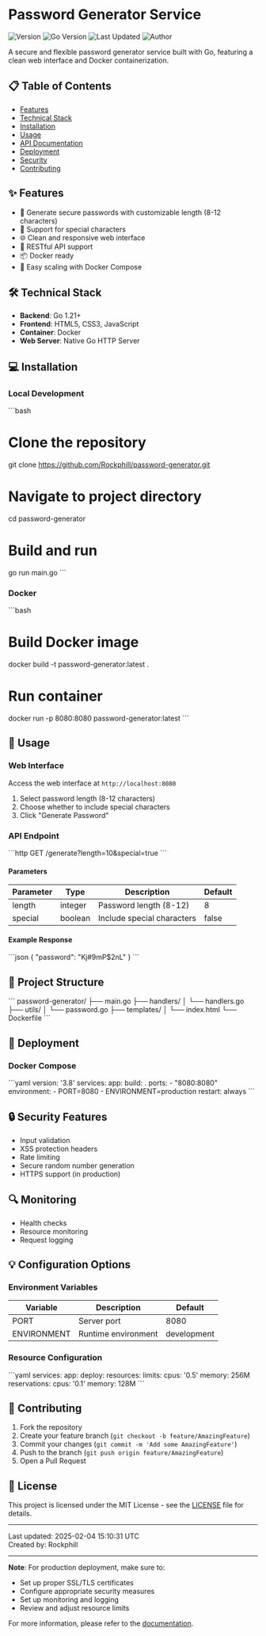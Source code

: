 # Password Generator Service
![Version](https://img.shields.io/badge/version-1.0.0-blue)
![Go Version](https://img.shields.io/badge/Go-1.23+-00ADD8?logo=go)
![Last Updated](https://img.shields.io/badge/last%20updated-2025--02--04-brightgreen)
![Author](https://img.shields.io/badge/author-Rockphill-orange)

A secure and flexible password generator service built with Go, featuring a clean web interface and Docker containerization.

## 📋 Table of Contents
- [Features](#features)
- [Technical Stack](#technical-stack)
- [Installation](#installation)
- [Usage](#usage)
- [API Documentation](#api-documentation)
- [Deployment](#deployment)
- [Security](#security)
- [Contributing](#contributing)

## ✨ Features
- 🔐 Generate secure passwords with customizable length (8-12 characters)
- 🔡 Support for special characters
- 🌐 Clean and responsive web interface
- 🚀 RESTful API support
- 📦 Docker ready
- 🔄 Easy scaling with Docker Compose

## 🛠 Technical Stack
- **Backend**: Go 1.21+
- **Frontend**: HTML5, CSS3, JavaScript
- **Container**: Docker
- **Web Server**: Native Go HTTP Server

## 💻 Installation

### Local Development
\```bash
# Clone the repository
git clone https://github.com/Rockphill/password-generator.git

# Navigate to project directory
cd password-generator

# Build and run
go run main.go
\```

### Docker
\```bash
# Build Docker image
docker build -t password-generator:latest .

# Run container
docker run -p 8080:8080 password-generator:latest
\```

## 🚀 Usage

### Web Interface
Access the web interface at `http://localhost:8080`

1. Select password length (8-12 characters)
2. Choose whether to include special characters
3. Click "Generate Password"

### API Endpoint
\```http
GET /generate?length=10&special=true
\```

#### Parameters
| Parameter | Type    | Description                     | Default |
|-----------|---------|--------------------------------|---------|
| length    | integer | Password length (8-12)         | 8       |
| special   | boolean | Include special characters     | false   |

#### Example Response
\```json
{
    "password": "Kj#9mP$2nL"
}
\```

## 📁 Project Structure
\```
password-generator/
├── main.go
├── handlers/
│   └── handlers.go
├── utils/
│   └── password.go
├── templates/
│   └── index.html
└── Dockerfile
\```

## 🚢 Deployment

### Docker Compose
\```yaml
version: '3.8'
services:
  app:
    build: .
    ports:
      - "8080:8080"
    environment:
      - PORT=8080
      - ENVIRONMENT=production
    restart: always
\```

## 🔒 Security Features
- Input validation
- XSS protection headers
- Rate limiting
- Secure random number generation
- HTTPS support (in production)

## 🔍 Monitoring
- Health checks
- Resource monitoring
- Request logging

## 💡 Configuration Options

### Environment Variables
| Variable      | Description           | Default     |
|---------------|-----------------------|-------------|
| PORT          | Server port          | 8080        |
| ENVIRONMENT   | Runtime environment  | development |

### Resource Configuration
\```yaml
services:
  app:
    deploy:
      resources:
        limits:
          cpus: '0.5'
          memory: 256M
        reservations:
          cpus: '0.1'
          memory: 128M
\```

## 🤝 Contributing
1. Fork the repository
2. Create your feature branch (`git checkout -b feature/AmazingFeature`)
3. Commit your changes (`git commit -m 'Add some AmazingFeature'`)
4. Push to the branch (`git push origin feature/AmazingFeature`)
5. Open a Pull Request

## 📝 License
This project is licensed under the MIT License - see the [LICENSE](LICENSE) file for details.

---

Last updated: 2025-02-04 15:10:31 UTC  
Created by: Rockphill

---

**Note**: For production deployment, make sure to:
- Set up proper SSL/TLS certificates
- Configure appropriate security measures
- Set up monitoring and logging
- Review and adjust resource limits

For more information, please refer to the [documentation](docs/README.md).
